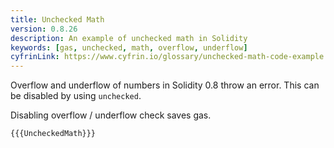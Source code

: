 ```yaml
---
title: Unchecked Math
version: 0.8.26
description: An example of unchecked math in Solidity
keywords: [gas, unchecked, math, overflow, underflow]
cyfrinLink: https://www.cyfrin.io/glossary/unchecked-math-code-example
---
```


Overflow and underflow of numbers in Solidity 0.8 throw an error. This can be disabled by using `unchecked`.

Disabling overflow / underflow check saves gas.

```solidity
{{{UncheckedMath}}}
```
